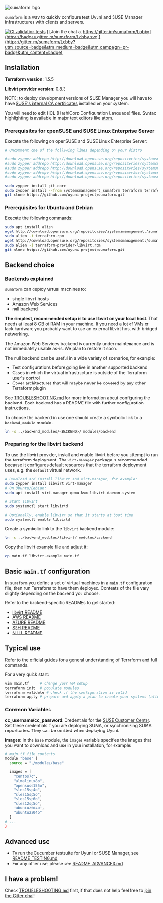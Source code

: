 ![sumaform logo](help/sumaform-logo-color.svg)

`sumaform` is a way to quickly configure test Uyuni and SUSE Manager infrastructures with clients and servers.

[![CI validation tests](https://github.com/uyuni-project/sumaform/actions/workflows/ci-validation.yml/badge.svg?branch=master)](https://github.com/uyuni-project/sumaform/actions/workflows/ci-validation.yml)
[![Join the chat at https://gitter.im/sumaform/Lobby](https://badges.gitter.im/sumaform/Lobby.svg)](https://gitter.im/sumaform/Lobby?utm_source=badge&utm_medium=badge&utm_campaign=pr-badge&utm_content=badge)

## Installation

**Terraform version**: 1.5.5

**Libvirt provider version**: 0.8.3

NOTE: to deploy development versions of SUSE Manager you will have to have [SUSE's internal CA certificates](http://ca.suse.de/) installed on your system.

You will need to edit HCL ([HashiCorp Configuration Language](https://github.com/hashicorp/hcl)) files. Syntax highlighting is available in major text editors like [atom](https://atom.io/packages/language-hcl).

### Prerequisites for openSUSE and SUSE Linux Enterprise Server

Execute the following on openSUSE and SUSE Linux Enterprise Server:

```bash
# Uncomment one of the following lines depending on your distro

#sudo zypper addrepo http://download.opensuse.org/repositories/systemsmanagement:/sumaform/openSUSE_Tumbleweed/systemsmanagement:sumaform.repo
#sudo zypper addrepo http://download.opensuse.org/repositories/systemsmanagement:/sumaform/openSUSE_Leap_15.2/systemsmanagement:sumaform.repo
#sudo zypper addrepo http://download.opensuse.org/repositories/systemsmanagement:/sumaform/openSUSE_Leap_15.3/systemsmanagement:sumaform.repo
#sudo zypper addrepo http://download.opensuse.org/repositories/systemsmanagement:/sumaform/SLE_12_SP5/systemsmanagement:sumaform.repo
#sudo zypper addrepo http://download.opensuse.org/repositories/systemsmanagement:/sumaform/SLE_15_SP3/systemsmanagement:sumaform.repo

sudo zypper install git-core
sudo zypper install --from systemsmanagement_sumaform terraform terraform-provider-libvirt
git clone https://github.com/uyuni-project/sumaform.git
```

### Prerequisites for Ubuntu and Debian

Execute the following commands:

```bash
sudo apt install alien
wget http://download.opensuse.org/repositories/systemsmanagement:/sumaform/SLE_15_SP1/x86_64/terraform.rpm
sudo alien -i terraform.rpm
wget http://download.opensuse.org/repositories/systemsmanagement:/sumaform/SLE_15_SP1/x86_64/terraform-provider-libvirt.rpm
sudo alien -i terraform-provider-libvirt.rpm
git clone https://github.com/uyuni-project/sumaform.git
```

## Backend choice

### Backends explained

`sumaform` can deploy virtual machines to:

- single libvirt hosts
- Amazon Web Services
- null backend

**The simplest, recommended setup is to use libvirt on your local host.** That needs at least 8 GB of RAM in your machine.
If you need a lot of VMs or lack hardware you probably want to use an external libvirt host with bridged networking.

The Amazon Web Services backend is currently under maintenance and is not immediately usable as-is. We plan to restore it soon.

The null backend can be useful in a wide variety of scenarios, for example:

- Test configurations before going live in another supported backend
- Cases in which the virtual infrastructure is outside of the Terraform user's control
- Cover architectures that will maybe never be covered by any other Terraform plugin

See [TROUBLESHOOTING.md](TROUBLESHOOTING.md) for more information about configuring the backend.
Each backend has a README file with further configuration instructions.

To choose the backend in use one should create a symbolic link to a `backend_module` module.

```bash
ln -s ../backend_modules/<BACKEND>/ modules/backend
```

### Preparing for the libvirt backend

To use the libvirt provider, install and enable libvirt before you attempt to run the terraform deployment.
The `virt-manager` package is recommended because it configures default resources that the terraform deployment uses, e.g. the `default` virtual network.

```bash
# Download and install libvirt and virt-manager, for example:
sudo zypper install libvirt virt-manager
# On Ubuntu/Debian:
sudo apt install virt-manager qemu-kvm libvirt-daemon-system

# Start libvirt
sudo systemctl start libvirtd

# Optionally, enable libvirt so that it starts at boot time
sudo systemctl enable libvirtd
```

Create a symbolic link to the `libvirt` backend module:

```bash
ln -s ../backend_modules/libvirt/ modules/backend
```

Copy the libvirt example file and adjust it:

```bash
cp main.tf.libvirt.example main.tf
```

## Basic `main.tf` configuration

In `sumaform` you define a set of virtual machines in a `main.tf` configuration file, then run Terraform to have them deployed. Contents of the file vary slightly depending on the backend you choose.

Refer to the backend-specific READMEs to get started:

- [libvirt README](backend_modules/libvirt/README.md)
- [AWS README](backend_modules/aws/README.md)
- [AZURE README](backend_modules/azure/README.md)
- [SSH README](backend_modules/ssh/README.md)
- [NULL README](backend_modules/null/README.md)

## Typical use

Refer to the [official guides](https://www.terraform.io/docs/index.html) for a general understanding of Terraform and full commands.

For a very quick start:

```bash
vim main.tf     # change your VM setup
terraform init  # populate modules
terraform validate # check if the configuration is valid
terraform apply # prepare and apply a plan to create your systems (after manual confirmation)
```

### Common Variables

**cc_username/cc_password**: Credentials for the [SUSE Customer Center](https://scc.suse.com/).
Set these credentials if you are deploying SUMA, or synchronizing SUMA repositories.
They can be omitted when deploying Uyuni.

**images**: In the `base` module, the `images` variable specifies the images that you want to download and use in your installation, for example:

```bash
# main.tf file contents
module "base" {
  source = "./modules/base"

  images = [
    "centos7o",
    "almalinux8o",
    "opensuse155o",
    "sles15sp4o",
    "sles15sp5o",
    "sles15sp6o",
    "sles12sp5o",
    "ubuntu2004o",
    "ubuntu2204o"
  ]
# ...
}
```

## Advanced use

- To run the Cucumber testsuite for Uyuni or SUSE Manager, see [README_TESTING.md](README_TESTING.md)
- For any other use, please see [README_ADVANCED.md](README_ADVANCED.md)

## I have a problem!

Check [TROUBLESHOOTING.md](TROUBLESHOOTING.md) first, if that does not help feel free to [join the Gitter chat](https://gitter.im/sumaform/Lobby)!
